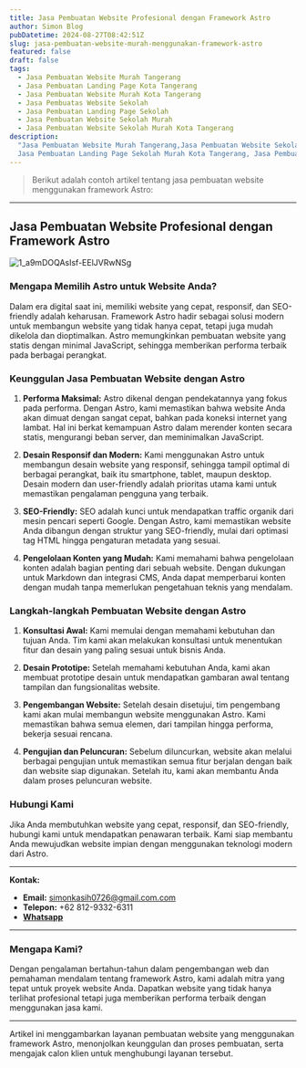 ```yaml
---
title: Jasa Pembuatan Website Profesional dengan Framework Astro
author: Simon Blog
pubDatetime: 2024-08-27T08:42:51Z
slug: jasa-pembuatan-website-murah-menggunakan-framework-astro
featured: false
draft: false
tags:
  - Jasa Pembuatan Website Murah Tangerang
  - Jasa Pembuatan Landing Page Kota Tangerang
  - Jasa Pembuatan Website Murah Kota Tangerang
  - Jasa Pembuatas Website Sekolah 
  - Jasa Pembuatan Landing Page Sekolah
  - Jasa Pembuatan Website Sekolah Murah
  - Jasa Pembuatan Website Sekolah Murah Kota Tangerang
description:
  "Jasa Pembuatan Website Murah Tangerang,Jasa Pembuatan Website Sekolah Murah Tangerang,.
  Jasa Pembuatan Landing Page Sekolah Murah Kota Tangerang, Jasa Pembuatan Landing Page Murah Tangerang."
---
```


>Berikut adalah contoh artikel tentang jasa pembuatan website menggunakan framework Astro:

---

## Jasa Pembuatan Website Profesional dengan Framework Astro

![1_a9mDOQAsIsf-EElJVRwNSg](https://github.com/user-attachments/assets/c5a8a545-0f79-4a87-a8ff-189f23b35a9c)


### Mengapa Memilih Astro untuk Website Anda?

Dalam era digital saat ini, memiliki website yang cepat, responsif, dan SEO-friendly adalah keharusan. Framework Astro hadir sebagai solusi modern untuk membangun website yang tidak hanya cepat, tetapi juga mudah dikelola dan dioptimalkan. Astro memungkinkan pembuatan website yang statis dengan minimal JavaScript, sehingga memberikan performa terbaik pada berbagai perangkat.

### Keunggulan Jasa Pembuatan Website dengan Astro

1. **Performa Maksimal:**
   Astro dikenal dengan pendekatannya yang fokus pada performa. Dengan Astro, kami memastikan bahwa website Anda akan dimuat dengan sangat cepat, bahkan pada koneksi internet yang lambat. Hal ini berkat kemampuan Astro dalam merender konten secara statis, mengurangi beban server, dan meminimalkan JavaScript.

2. **Desain Responsif dan Modern:**
   Kami menggunakan Astro untuk membangun desain website yang responsif, sehingga tampil optimal di berbagai perangkat, baik itu smartphone, tablet, maupun desktop. Desain modern dan user-friendly adalah prioritas utama kami untuk memastikan pengalaman pengguna yang terbaik.

3. **SEO-Friendly:**
   SEO adalah kunci untuk mendapatkan traffic organik dari mesin pencari seperti Google. Dengan Astro, kami memastikan website Anda dibangun dengan struktur yang SEO-friendly, mulai dari optimasi tag HTML hingga pengaturan metadata yang sesuai.

4. **Pengelolaan Konten yang Mudah:**
   Kami memahami bahwa pengelolaan konten adalah bagian penting dari sebuah website. Dengan dukungan untuk Markdown dan integrasi CMS, Anda dapat memperbarui konten dengan mudah tanpa memerlukan pengetahuan teknis yang mendalam.

### Langkah-langkah Pembuatan Website dengan Astro

1. **Konsultasi Awal:**
   Kami memulai dengan memahami kebutuhan dan tujuan Anda. Tim kami akan melakukan konsultasi untuk menentukan fitur dan desain yang paling sesuai untuk bisnis Anda.

2. **Desain Prototipe:**
   Setelah memahami kebutuhan Anda, kami akan membuat prototipe desain untuk mendapatkan gambaran awal tentang tampilan dan fungsionalitas website.

3. **Pengembangan Website:**
   Setelah desain disetujui, tim pengembang kami akan mulai membangun website menggunakan Astro. Kami memastikan bahwa semua elemen, dari tampilan hingga performa, bekerja sesuai rencana.

4. **Pengujian dan Peluncuran:**
   Sebelum diluncurkan, website akan melalui berbagai pengujian untuk memastikan semua fitur berjalan dengan baik dan website siap digunakan. Setelah itu, kami akan membantu Anda dalam proses peluncuran website.

### Hubungi Kami

Jika Anda membutuhkan website yang cepat, responsif, dan SEO-friendly, hubungi kami untuk mendapatkan penawaran terbaik. Kami siap membantu Anda mewujudkan website impian dengan menggunakan teknologi modern dari Astro.

---

**Kontak:**

- **Email:** simonkasih0726@gmail.com.com
- **Telepon:** +62 812-9332-6311
- [**Whatsapp**](https://api.whatsapp.com/send?phone=6281293326311&text=Halo%20Saya%20Ingin%20Bertanya%20Tentang%20Website)
---

### Mengapa Kami?

Dengan pengalaman bertahun-tahun dalam pengembangan web dan pemahaman mendalam tentang framework Astro, kami adalah mitra yang tepat untuk proyek website Anda. Dapatkan website yang tidak hanya terlihat profesional tetapi juga memberikan performa terbaik dengan menggunakan jasa kami.

---

Artikel ini menggambarkan layanan pembuatan website yang menggunakan framework Astro, menonjolkan keunggulan dan proses pembuatan, serta mengajak calon klien untuk menghubungi layanan tersebut.